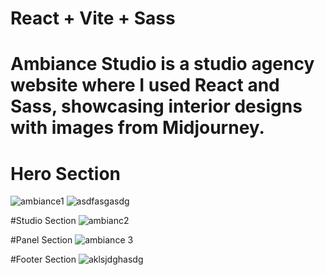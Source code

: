 # React + Vite + Sass

# Ambiance Studio is a studio agency website where I used React and Sass, showcasing interior designs with images from Midjourney.


# Hero Section
![ambiance1](https://github.com/marzdevs/Ambiance-Studio/assets/18634603/5e5b3482-70f0-4e2d-8109-59bfd7e264b4)
![asdfasgasdg](https://github.com/marzdevs/Ambiance-Studio/assets/18634603/154fe038-7e02-43c7-b5d9-f8609e1be689)

#Studio Section
![ambianc2](https://github.com/marzdevs/Ambiance-Studio/assets/18634603/5a161738-7cf2-43ee-aff1-49968f41f3c3)

#Panel Section
![ambiance 3](https://github.com/marzdevs/Ambiance-Studio/assets/18634603/b9a44135-f0de-4854-93cc-b03c98f32ae9)

#Footer Section
![aklsjdghasdg](https://github.com/marzdevs/Ambiance-Studio/assets/18634603/7f0c28e8-f733-4e14-bf9a-8a91b31d6bd5)
